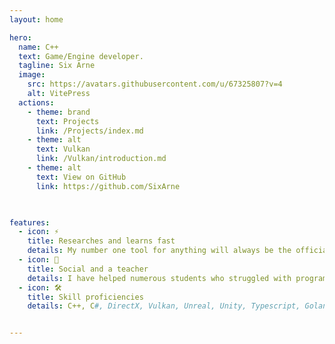 ```yaml
---
layout: home

hero:
  name: C++
  text: Game/Engine developer.
  tagline: Six Arne
  image:
    src: https://avatars.githubusercontent.com/u/67325807?v=4
    alt: VitePress
  actions:
    - theme: brand
      text: Projects
      link: /Projects/index.md
    - theme: alt
      text: Vulkan
      link: /Vulkan/introduction.md
    - theme: alt
      text: View on GitHub
      link: https://github.com/SixArne
    


features:
  - icon: ⚡️
    title: Researches and learns fast
    details: My number one tool for anything will always be the official documentation, I will always find a solution to a given problem.
  - icon: 🖖
    title: Social and a teacher
    details: I have helped numerous students who struggled with programming and 3D related topics, helping them also helped me grasp these concepts.
  - icon: 🛠️
    title: Skill proficiencies
    details: C++, C#, DirectX, Vulkan, Unreal, Unity, Typescript, Golang, Python


---
```


